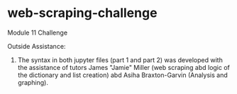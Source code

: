 # web-scraping-challenge
Module 11 Challenge

Outside Assistance:
1. The syntax in both jupyter files (part 1 and part 2) was developed with the assistance of tutors James "Jamie" Miller (web scraping abd logic of the dictionary and list creation) abd Asiha Braxton-Garvin (Analysis and graphing).
